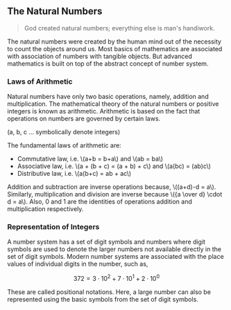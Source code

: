 ## The Natural Numbers

> God created natural numbers; everything else is man's handiwork.

The natural numbers were created by the human mind out of the necessity to count the objects around us. Most basics of mathematics are associated with association of numbers with tangible objects. But advanced mathematics is built on top of the abstract concept of number system.

### Laws of Arithmetic

Natural numbers have only two basic operations, namely, addition and multiplication. The mathematical theory of the natural numbers or positive integers is known as arithmetic. Arithmetic is based on the fact that operations on numbers are governed by certain laws.

(a, b, c ... symbolically denote integers)

The fundamental laws of arithmetic are:

* Commutative law, i.e. \\(a+b = b+a\\) and \\(ab = ba\\)
* Associative law, i.e. \\(a + (b + c) = (a + b) + c\\) and \\(a(bc) = (ab)c\\)
* Distributive law, i.e. \\(a(b+c) = ab + ac\\)

Addition and subtraction are inverse operations because, \\((a+d)-d = a\\). Similarly, multiplication and division are inverse because \\({a \over d} \cdot d = a\\). Also, 0 and 1 are the identities of operations addition and multiplication respectively.

### Representation of Integers

A number system has a set of digit symbols and numbers where digit symbols are used to denote the larger numbers not available directly in the set of digit symbols. Modern number systems are associated with the place values of individual digits in the number, such as,

$$ 372 = 3 \cdot 10^2 + 7 \cdot 10^1 + 2 \cdot 10^0$$

These are called positional notations. Here, a large number can also be represented using the basic symbols from the set of digit symbols.